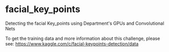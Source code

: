 # facial_key_points
Detecting the facial Key_points using Department's GPUs and Convolutional Nets

To get the training data and more information about this challenge, please see: 
https://www.kaggle.com/c/facial-keypoints-detection/data
